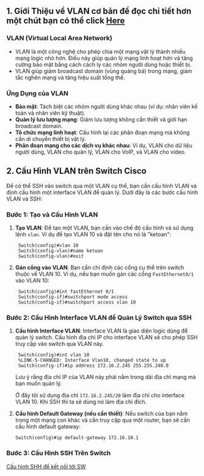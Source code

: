 ## 1. **Giới Thiệu về VLAN** cơ bản để đọc chi tiết hơn một chút bạn có thể click [Here](https://github.com/phat1235/Cong-ty-TNHH-Phan-mem-NhanHoa/blob/main/1CongtyNhanHoa/networkbasic/VLAN/VLAN.md)

### VLAN (Virtual Local Area Network)
- VLAN là một công nghệ cho phép chia một mạng vật lý thành nhiều mạng logic nhỏ hơn. Điều này giúp quản lý mạng linh hoạt hơn và tăng cường bảo mật bằng cách cách ly các nhóm người dùng hoặc thiết bị.
- VLAN giúp giảm broadcast domain (vùng quảng bá) trong mạng, giảm tắc nghẽn mạng và tăng hiệu suất tổng thể.

### Ứng Dụng của VLAN
- **Bảo mật**: Tách biệt các nhóm người dùng khác nhau (ví dụ: nhân viên kế toán và nhân viên kỹ thuật).
- **Quản lý lưu lượng mạng**: Giảm lưu lượng không cần thiết và giới hạn broadcast domain.
- **Tổ chức mạng linh hoạt**: Cấu hình lại các phân đoạn mạng mà không cần di chuyển thiết bị vật lý.
- **Phân đoạn mạng cho các dịch vụ khác nhau**: Ví dụ, VLAN cho dữ liệu người dùng, VLAN cho quản lý, VLAN cho VoIP, và VLAN cho video.

## 2. **Cấu Hình VLAN trên Switch Cisco**

Để có thể SSH vào switch qua một VLAN cụ thể, bạn cần cấu hình VLAN và định cấu hình một interface VLAN để quản lý. Dưới đây là các bước cấu hình VLAN và SSH:

### Bước 1: **Tạo và Cấu Hình VLAN**

1. **Tạo VLAN**:
   Để tạo một VLAN, bạn cần vào chế độ cấu hình và sử dụng lệnh `vlan`. Ví dụ để tạo VLAN 10 và đặt tên cho nó là "ketoan":

   ```plaintext
    Switch(config)#vlan 10
    Switch(config-vlan)#name ketoan
    Switch(config-vlan)#exit
   ```

2. **Gán cổng vào VLAN**:
   Bạn cần chỉ định các cổng cụ thể trên switch thuộc về VLAN 10. Ví dụ, nếu bạn muốn gán các cổng `FastEthernet0/1` vào VLAN 10:

   ```plaintext
    Switch(config)#int fastEthernet 0/1
    Switch(config-if)#switchport mode access
    Switch(config-if)#switchport access vlan 10
   ```

### Bước 2: **Cấu Hình Interface VLAN để Quản Lý Switch qua SSH**

1. **Cấu hình Interface VLAN**:
   Interface VLAN là giao diện logic dùng để quản lý switch. Cấu hình địa chỉ IP cho interface VLAN sẽ cho phép SSH truy cập vào switch qua VLAN này.

   ```plaintext
    Switch(config)#int vlan 10
    %LINK-5-CHANGED: Interface Vlan10, changed state to up
    Switch(config-if)#ip address 172.16.2.245 255.255.240.0
   ```

   Lưu ý rằng địa chỉ IP của VLAN này phải nằm trong dải địa chỉ mạng mà bạn muốn quản lý.
   
   Ở đây tôi sử dụng địa chỉ `172.16.2.245/20` làm địa chỉ cho interface VLAN 10.  Khi SSH thì ta sẽ dùng nó làm địa chỉ đích.

2. **Cấu hình Default Gateway (nếu cần thiết)**:
   Nếu switch của bạn nằm trong một mạng con khác và cần truy cập qua một router, bạn sẽ cần cấu hình default gateway:

   ```plaintext
   Switch(config)#ip default-gateway 172.16.10.1
   ```

### Bước 3: **Cấu Hình SSH Trên Switch**
   
[Cấu hình SHH để kết nối tới SW](https://github.com/phat1235/Cong-ty-TNHH-Phan-mem-NhanHoa/blob/main/1CongtyNhanHoa/Thuchanhtrenthietbi/SW/SSH.md)
